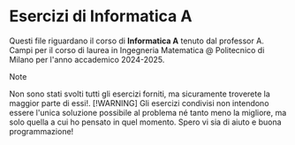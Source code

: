 # Esercizi di Informatica A
Questi file riguardano il corso di **Informatica A** tenuto dal professor A. Campi per il corso di laurea in Ingegneria Matematica @ Politecnico di Milano per l'anno accademico 2024-2025.
> [!NOTE]
> Non sono stati svolti tutti gli esercizi forniti, ma sicuramente troverete la maggior parte di essi!.
> [!WARNING]
> Gli esercizi condivisi non intendono essere l'unica soluzione possibile al problema né tanto meno la migliore, ma solo quella a cui ho pensato in quel momento.
Spero vi sia di aiuto e buona programmazione!
